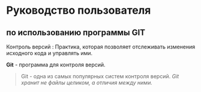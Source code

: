 # Руководство пользователя 
## по использованию программы GIT 

Контроль версий 
: Практика, которая позволяет отслеживать изменения исходного кода и управлять ими.

**Git** - программа для контроля версий.
> Git - одна из самых популярных систем контроля версий. 
*Git хранит не файлы целиком, а отличия между ними.*

